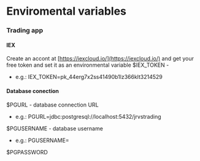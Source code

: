 


# Enviromental variables 
### Trading app
#### IEX 
Create an accont at [https://iexcloud.io/](https://iexcloud.io/) and get your free token and set it as an environmental variable
$IEX_TOKEN  - 
 - e.g.: IEX_TOKEN=pk_44erg7x2ss41490b1lz366klt3214529
 
#### Database conection
$PGURL - database connection URL
 - e.g.: PGURL=jdbc:postgresql://localhost:5432/jrvstrading
 
$PGUSERNAME - database username
- e.g.: PGUSERNAME=

$PGPASSWORD
<!--stackedit_data:
eyJoaXN0b3J5IjpbLTkxNjAwMDgzOCwyOTE0NDk1ODQsMjA0MD
I5NzYyMl19
-->